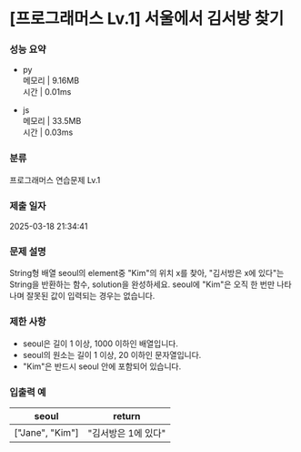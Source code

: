 # [프로그래머스 Lv.1] 서울에서 김서방 찾기

### 성능 요약

- py  
  메모리 | 9.16MB  
  시간 | 0.01ms

- js  
  메모리 | 33.5MB  
  시간 | 0.03ms

### 분류

프로그래머스 연습문제 Lv.1

### 제출 일자

2025-03-18 21:34:41

### 문제 설명

String형 배열 seoul의 element중 "Kim"의 위치 x를 찾아, "김서방은 x에 있다"는 String을 반환하는 함수, solution을 완성하세요. seoul에 "Kim"은 오직 한 번만 나타나며 잘못된 값이 입력되는 경우는 없습니다.

### 제한 사항

- seoul은 길이 1 이상, 1000 이하인 배열입니다.
- seoul의 원소는 길이 1 이상, 20 이하인 문자열입니다.
- "Kim"은 반드시 seoul 안에 포함되어 있습니다.

### 입출력 예

| seoul           | return              |
| --------------- | ------------------- |
| ["Jane", "Kim"] | "김서방은 1에 있다" |

